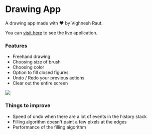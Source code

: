 # Drawing App

A drawing app made with ❤️ by Vighnesh Raut.

You can [visit here](https://vighnesh153.dev/projects/drawing-app) to see the live application.

### Features

- Freehand drawing
- Choosing size of brush
- Choosing color
- Option to fill closed figures
- Undo / Redo your previous actions
- Clear out the entire screen

![](https://i.imgur.com/Ow4k0Du.png)

### Things to improve

- Speed of undo when there are a lot of events in the history stack
- Filling algorithm doesn't paint a few pixels at the edges
- Performance of the filling algorithm
